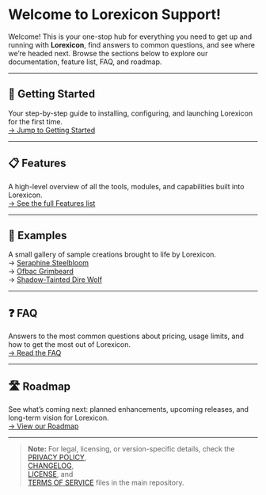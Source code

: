 # Welcome to Lorexicon Support!

Welcome! This is your one-stop hub for everything you need to get up and running with **Lorexicon**, find answers to common questions, and see where we’re headed next. Browse the sections below to explore our documentation, feature list, FAQ, and roadmap.

---

## 🚀 Getting Started

Your step-by-step guide to installing, configuring, and launching Lorexicon for the first time.  
[→ Jump to Getting Started](Getting-Started)

---

## 📋 Features

A high-level overview of all the tools, modules, and capabilities built into Lorexicon.  
[→ See the full Features list](Features)

---

## 🎨 Examples

A small gallery of sample creations brought to life by Lorexicon.  
→ [Seraphine Steelbloom](examples/Seraphine-Steelbloom)  
→ [Ofbac Grimbeard](examples/Ofbac-Grimbeard)  
→ [Shadow-Tainted Dire Wolf](Shadow-Dire-Wolf)

---

## ❓ FAQ

Answers to the most common questions about pricing, usage limits, and how to get the most out of Lorexicon.  
[→ Read the FAQ](FAQ)

---

## 🛣️ Roadmap

See what’s coming next: planned enhancements, upcoming releases, and long-term vision for Lorexicon.  
[→ View our Roadmap](Roadmap)

---

> **Note:** For legal, licensing, or version-specific details, check the  
> [PRIVACY POLICY](https://github.com/Fergusware/lorexicon-support/blob/main/PRIVACY_POLICY.md),  
> [CHANGELOG](https://github.com/Fergusware/lorexicon-support/blob/main/CHANGELOG.md),  
> [LICENSE](https://github.com/Fergusware/lorexicon-support/blob/main/LICENSE), and  
> [TERMS OF SERVICE](https://github.com/Fergusware/lorexicon-support/blob/main/TERMS_OF_SERVICE.md) files in the main repository.

